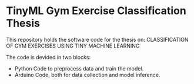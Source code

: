 # TinyML Gym Exercise Classification Thesis

This repository holds the software code for the thesis on: CLASSIFICATION OF GYM EXERCISES USING TINY MACHINE LEARNING

The code is devided in two blocks: 
- Python Code to preprocess data and train the model.
- Arduino Code, both for data collection and model inference. 
